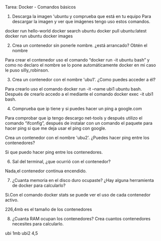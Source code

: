 Tarea: Docker - Comandos básicos

1. Descarga la imagen 'ubuntu y comprueba que está en tu equipo
Para descargar la imagen y ver que imágenes tengo uso estos comandos.

docker run hello-world
docker search ubuntu
docker pull ubuntu:latest
docker run ubuntu
docker images

2. Crea un contenedor sin ponerle nombre. ¿está arrancado? Obtén el nombre

Para crear el contenedor uso el comando “docker run -it ubuntu bash” y como no declaro el nombre se lo pone automáticamente docker en mi caso le puso
silly_robinson.

3. Crea un contenedor con el nombre 'ubu1'. ¿Como puedes acceder a él?

Para crearlo uso el comando docker run -it –name ubi1 ubuntu bash.
Después de crearlo accedo a el mediante el comando docker exec -it ubi1 bash.

4. Comprueba que ip tiene y si puedes hacer un ping a google.com

Para comprobar que ip tengo descargo net-tools y después utilizo el comando
“ifconfig”, después de instalar con un comando el paquete para hacer ping si que me deja usar el ping con google. 

Crea un contenedor con el nombre 'ubu2'. ¿Puedes hacer ping entre los
contenedores?

Si que puedo hacer ping entre los contenedores.

6. Sal del terminal, ¿que ocurrió con el contenedor?

Nada,el contenedor continua encendido.

7. ¿Cuanta memoria en el disco duro ocupaste? ¿Hay alguna herramienta de docker para calcularlo?

Si.Con el comando docker stats se puede ver el uso de cada contenedor activo.

226,4mb es el tamaño de los contenedores

8. ¿Cuanta RAM ocupan los contenedores? Crea cuantos contenedores necesites para calcularlo.

ubi 1mb ubi2 4,5